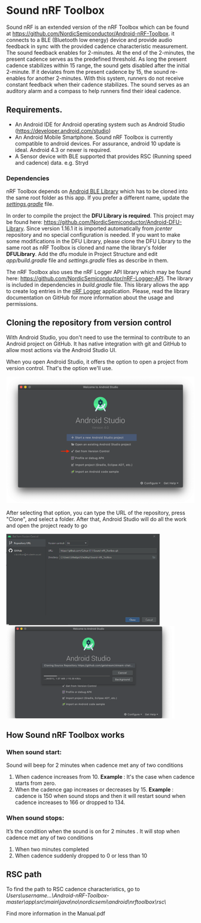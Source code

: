 # Sound nRF Toolbox
 
Sound nRF is an extended version of the nRF Toolbox which can be found at https://github.com/NordicSemiconductor/Android-nRF-Toolbox. it connects to a BLE (Bluetooth low energy) device and provide audio feedback in sync with the provided cadence characteristic measurement. The sound feedback enables for 2-minutes. At the end of the 2-minutes, the present cadence serves as the predefined threshold. As long the present cadence stabilizes within 15 range, the sound gets disabled after the initial 2-minute. If it deviates from the present cadence by 15, the sound re-enables for another 2-minutes. With this system, runners do not receive constant feedback when their cadence stabilizes. The sound serves as an auditory alarm and a compass to help runners find their ideal cadence.

## Requirements.
- An Android IDE for Android operating system such as Android Studio (https://developer.android.com/studio)
- An Android Mobile Smartphone. Sound nRF Toolbox is currently compatible to android devices. For assurance, android 10 update is ideal. Android 4.3 or newer is required.
- A Sensor device with BLE supported that provides RSC (Running speed and cadence) data. e.g. Stryd

### Dependencies

nRF Toolbox depends on [Android BLE Library](https://github.com/NordicSemiconductor/Android-BLE-Library/) 
which has to be cloned into the same root folder as this app. If you prefer a different name, 
update the [*settings.gradle*](https://github.com/NordicSemiconductor/Android-BLE-Library/blob/master/settings.gradle) file.

In order to compile the project the **DFU Library is required**. This project may be found here: 
https://github.com/NordicSemiconductor/Android-DFU-Library.
Since version 1.16.1 it is imported automatically from *jcenter* repository and no special 
configuration is needed. If you want to make some modifications in the DFU Library, please clone 
the DFU Library to the same root as nRF Toolbox is cloned and name the library's folder **DFULibrary**. 
Add the dfu module in Project Structure and edit *app/build.gradle* file and *settings.gradle* 
files as describe in them.

The nRF Toolbox also uses the nRF Logger API library which may be found here: 
https://github.com/NordicSemiconductor/nRF-Logger-API. The library is included in dependencies 
in *build.gradle* file. This library allows the app to create log entries in the 
[nRF Logger](https://play.google.com/store/apps/details?id=no.nordicsemi.android.log) application. 
Please, read the library documentation on GitHub for more information about the usage and permissions.

## Cloning the repository from version control
With Android Studio, you don't need to use the terminal to contribute to an Android project on GitHub. It has native integration with git and GitHub to allow most actions via the Android Studio UI.

When you open Android Studio, it offers the option to open a project from version control. That's the option we'll use.

![step 1](Source_code/resources/8SEqyls.png)

After selecting that option, you can type the URL of the repository, press "Clone", and select a folder. After that, Android Studio will do all the work and open the project ready to go

<p float="left">
  <img src="Source_code/resources/2.png" width="410" />
  <img src="/Source_code/resources/bM92C6R.png" width= "450" /> 
</p>

## How Sound nRF Toolbox works 

### When sound start:
Sound will beep for 2 minutes when cadence met any of two conditions
1. When cadence increases from 10.
<b>Example </b>: It's the case when cadence starts from zero.
2. When the cadence gap increases or decreases by 15.
<b>Example </b>: cadence is 150 when sound stops and then it will restart sound
when cadence increases to 166 or dropped to 134.

### When sound stops:
It’s the condition when the sound is on for 2 minutes . It will stop when cadence
met any of two conditions
1. When two minutes completed
2. When cadence suddenly dropped to 0 or less than 10

## RSC path

To find the path to RSC cadence characteristics, go to <i>Users\username\...\Android-nRF-Toolbox-master\app\src\main\java\no\nordicsemi\android\nrftoolbox\rsc\ </i>

Find more information in the Manual.pdf


 


